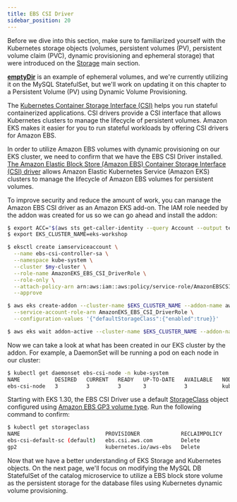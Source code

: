 ```yaml
---
title: EBS CSI Driver
sidebar_position: 20
---
```


Before we dive into this section, make sure to familiarized yourself with the Kubernetes storage objects (volumes, persistent volumes (PV), persistent volume claim (PVC), dynamic provisioning and ephemeral storage) that were introduced on the [Storage](../index.md) main section.

[**emptyDir**](https://kubernetes.io/docs/concepts/storage/volumes/#emptydir) is an example of ephemeral volumes, and we're currently utilizing it on the MySQL StatefulSet, but we'll work on updating it on this chapter to a Persistent Volume (PV) using Dynamic Volume Provisioning.

The [Kubernetes Container Storage Interface (CSI)](https://kubernetes-csi.github.io/docs/) helps you run stateful containerized applications. CSI drivers provide a CSI interface that allows Kubernetes clusters to manage the lifecycle of persistent volumes. Amazon EKS makes it easier for you to run stateful workloads by offering CSI drivers for Amazon EBS.

In order to utilize Amazon EBS volumes with dynamic provisioning on our EKS cluster, we need to confirm that we have the EBS CSI Driver installed. [The Amazon Elastic Block Store (Amazon EBS) Container Storage Interface (CSI) driver](https://github.com/kubernetes-sigs/aws-ebs-csi-driver) allows Amazon Elastic Kubernetes Service (Amazon EKS) clusters to manage the lifecycle of Amazon EBS volumes for persistent volumes.

To improve security and reduce the amount of work, you can manage the Amazon EBS CSI driver as an Amazon EKS add-on. The IAM role needed by the addon was created for us so we can go ahead and install the addon:

```bash timeout=300 wait=60
$ export ACC="$(aws sts get-caller-identity --query Account --output text)"
$ export EKS_CLUSTER_NAME=eks-workshop

$ eksctl create iamserviceaccount \
  --name ebs-csi-controller-sa \
  --namespace kube-system \
  --cluster $my-cluster \
  --role-name AmazonEKS_EBS_CSI_DriverRole \
  --role-only \
  --attach-policy-arn arn:aws:iam::aws:policy/service-role/AmazonEBSCSIDriverPolicy \
  --approve 

$ aws eks create-addon --cluster-name $EKS_CLUSTER_NAME --addon-name aws-ebs-csi-driver \
  --service-account-role-arn AmazonEKS_EBS_CSI_DriverRole \
  --configuration-values '{"defaultStorageClass":{"enabled":true}}'

$ aws eks wait addon-active --cluster-name $EKS_CLUSTER_NAME --addon-name aws-ebs-csi-driver
```

Now we can take a look at what has been created in our EKS cluster by the addon. For example, a DaemonSet will be running a pod on each node in our cluster:

```bash
$ kubectl get daemonset ebs-csi-node -n kube-system
NAME           DESIRED   CURRENT   READY   UP-TO-DATE   AVAILABLE   NODE SELECTOR            AGE
ebs-csi-node   3         3         3       3            3           kubernetes.io/os=linux   3d21h
```

Starting with EKS 1.30, the EBS CSI Driver use a default [StorageClass](https://kubernetes.io/docs/concepts/storage/storage-classes/) object configured using [Amazon EBS GP3 volume type](https://docs.aws.amazon.com/ebs/latest/userguide/general-purpose.html#gp3-ebs-volume-type). Run the following command to confirm:

```bash
$ kubectl get storageclass
NAME                           PROVISIONER             RECLAIMPOLICY   VOLUMEBINDINGMODE      ALLOWVOLUMEEXPANSION   AGE
ebs-csi-default-sc (default)   ebs.csi.aws.com         Delete          WaitForFirstConsumer   true                   96s
gp2                            kubernetes.io/aws-ebs   Delete          WaitForFirstConsumer   false                  9d
```

Now that we have a better understanding of EKS Storage and Kubernetes objects. On the next page, we'll focus on modifying the MySQL DB StatefulSet of the catalog microservice to utilize a EBS block store volume as the persistent storage for the database files using Kubernetes dynamic volume provisioning.
